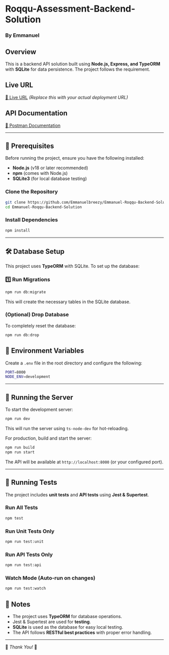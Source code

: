 # Roqqu-Assessment-Backend-Solution

### By Emmanuel

## Overview

This is a backend API solution built using **Node.js, Express, and TypeORM** with **SQLite** for data persistence. The project follows the requirement.

## Live URL

[🚀 Live URL](#) _(Replace this with your actual deployment URL)_

## API Documentation

[📄 Postman Documentation](https://documenter.getpostman.com/view/18783154/2sAYdkJ9qZ)

---

## 📌 Prerequisites

Before running the project, ensure you have the following installed:

- **Node.js** (v18 or later recommended)
- **npm** (comes with Node.js)
- **SQLite3** (for local database testing)

### Clone the Repository

```sh
git clone https://github.com/Emmanuelbreezy/Emmanuel-Roqqu-Backend-Solution
cd Emmanuel-Roqqu-Backend-Solution
```

### Install Dependencies

```sh
npm install
```

---

## 🛠️ Database Setup

This project uses **TypeORM** with SQLite. To set up the database:

### 1️⃣ Run Migrations

```sh
npm run db:migrate
```

This will create the necessary tables in the SQLite database.

### (Optional) Drop Database

To completely reset the database:

```sh
npm run db:drop
```

## 📌 Environment Variables

Create a `.env` file in the root directory and configure the following:

```sh
PORT=8000
NODE_ENV=development
```

---

## 🚀 Running the Server

To start the development server:

```sh
npm run dev
```

This will run the server using `ts-node-dev` for hot-reloading.

For production, build and start the server:

```sh
npm run build
npm run start
```

The API will be available at `http://localhost:8000` (or your configured port).

---

## 🧪 Running Tests

The project includes **unit tests** and **API tests** using **Jest & Supertest**.

### Run All Tests

```sh
npm test
```

### Run Unit Tests Only

```sh
npm run test:unit
```

### Run API Tests Only

```sh
npm run test:api
```

### Watch Mode (Auto-run on changes)

```sh
npm run test:watch
```

## 📌 Notes

- The project uses **TypeORM** for database operations.
- Jest & Supertest are used for **testing**.
- **SQLite** is used as the database for easy local testing.
- The API follows **RESTful best practices** with proper error handling.

---

🎯 _Thank You!_ 🚀
